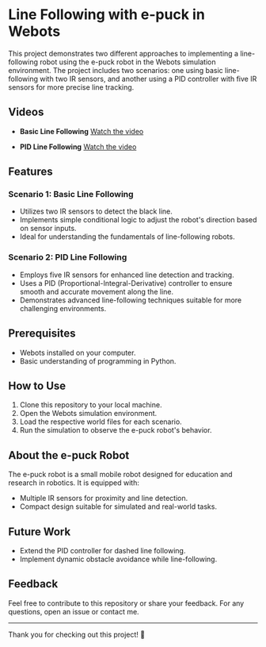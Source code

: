 # Line Following with e-puck in Webots

This project demonstrates two different approaches to implementing a line-following robot using the e-puck robot in the Webots simulation environment. The project includes two scenarios: one using basic line-following with two IR sensors, and another using a PID controller with five IR sensors for more precise line tracking.

## Videos

- **Basic Line Following**
  [Watch the video](https://1drv.ms/v/c/66efd464b4ddcd14/ETggr_IWoBhPhYKYsZFTYy8BdxaQGmwt41H7Y_exIZLM7w?e=OT5Rwh)

- **PID Line Following**
  [Watch the video](https://1drv.ms/v/c/66efd464b4ddcd14/EXyD_SSI-PRKkcOt2qDjb5YBVhGo1O-8kZoXEb0OSu_ogA?e=ZQuS0D)

## Features

### Scenario 1: Basic Line Following
- Utilizes two IR sensors to detect the black line.
- Implements simple conditional logic to adjust the robot's direction based on sensor inputs.
- Ideal for understanding the fundamentals of line-following robots.

### Scenario 2: PID Line Following
- Employs five IR sensors for enhanced line detection and tracking.
- Uses a PID (Proportional-Integral-Derivative) controller to ensure smooth and accurate movement along the line.
- Demonstrates advanced line-following techniques suitable for more challenging environments.

## Prerequisites
- Webots installed on your computer.
- Basic understanding of programming in Python.

## How to Use
1. Clone this repository to your local machine.
2. Open the Webots simulation environment.
3. Load the respective world files for each scenario.
4. Run the simulation to observe the e-puck robot's behavior.

## About the e-puck Robot
The e-puck robot is a small mobile robot designed for education and research in robotics. It is equipped with:
- Multiple IR sensors for proximity and line detection.
- Compact design suitable for simulated and real-world tasks.

## Future Work
- Extend the PID controller for dashed line following.
- Implement dynamic obstacle avoidance while line-following.

## Feedback
Feel free to contribute to this repository or share your feedback. For any questions, open an issue or contact me.

---

Thank you for checking out this project! 🌟
